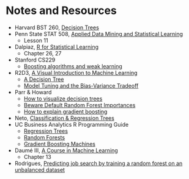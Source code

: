 # Notes and Resources

- Harvard BST 260, [Decision Trees](https://htmlpreview.github.io/?https://github.com/datasciencelabs/2018/blob/master/ml/decision-trees.html)
- Penn State STAT 508, [Applied Data Mining and Statistical Learning](https://newonlinecourses.science.psu.edu/stat508/)
    - Lesson 11
- Dalpiaz, [R for Statistical Learning](https://daviddalpiaz.github.io/r4sl/)
    - Chapter 26, 27
- Stanford CS229
    - [Boosting algorithms and weak learning](http://cs229.stanford.edu/extra-notes/boosting.pdf)
- R2D3, [A Visual Introduction to Machine Learning](http://www.r2d3.us)
    - [A Decision Tree](http://www.r2d3.us/visual-intro-to-machine-learning-part-1/)
    - [Model Tuning and the Bias-Variance Tradeoff](http://www.r2d3.us/visual-intro-to-machine-learning-part-2/)
- Parr & Howard
    - [How to visualize decision trees](https://explained.ai/decision-tree-viz/index.html)
    - [Beware Default Random Forest Importances](https://explained.ai/rf-importance/index.html)
    - [How to explain gradient boosting](https://explained.ai/gradient-boosting/index.html)
- Neto, [Classification & Regression Trees](http://www.di.fc.ul.pt/~jpn/r/tree/tree.html)
- UC Business Analytics R Programming Guide
    - [Regression Trees](https://uc-r.github.io/regression_trees)
    - [Random Forests](https://uc-r.github.io/random_forests)
    - [Gradient Boosting Machines](https://uc-r.github.io/gbm_regression)
- Daumé III, [A Course in Machine Learning](http://ciml.info/)
    - Chapter 13
- Rodrigues, [Predicting job search by training a random forest on an unbalanced dataset](https://www.brodrigues.co/blog/2018-02-11-census-random_forest/)
